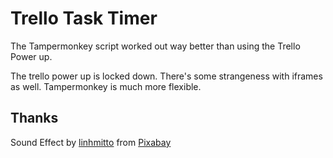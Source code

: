 # Trello Task Timer
The Tampermonkey script worked out way better than using the Trello Power up.

The trello power up is locked down.  There's some strangeness with iframes as well.  Tampermonkey is much more flexible.

## Thanks

Sound Effect by <a href="https://pixabay.com/users/linhmitto-46708238/?utm_source=link-attribution&utm_medium=referral&utm_campaign=music&utm_content=254774">linhmitto</a> from <a href="https://pixabay.com//?utm_source=link-attribution&utm_medium=referral&utm_campaign=music&utm_content=254774">Pixabay</a>
